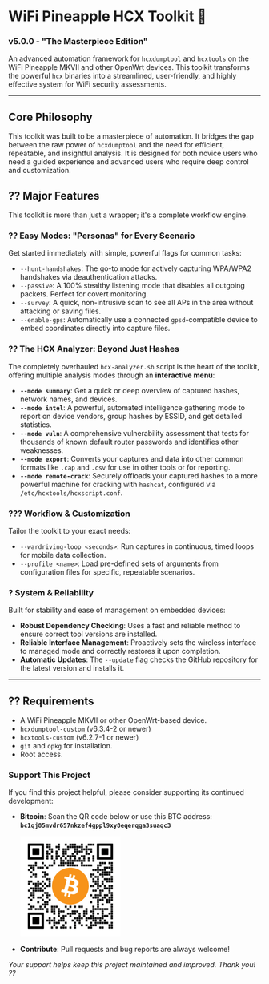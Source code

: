 # WiFi Pineapple HCX Toolkit 🍍
### v5.0.0 - "The Masterpiece Edition"

An advanced automation framework for `hcxdumptool` and `hcxtools` on the WiFi Pineapple MKVII and other OpenWrt devices. This toolkit transforms the powerful `hcx` binaries into a streamlined, user-friendly, and highly effective system for WiFi security assessments.

---

## Core Philosophy

This toolkit was built to be a masterpiece of automation. It bridges the gap between the raw power of `hcxdumptool` and the need for efficient, repeatable, and insightful analysis. It is designed for both novice users who need a guided experience and advanced users who require deep control and customization.

## ?? Major Features

This toolkit is more than just a wrapper; it's a complete workflow engine.

### ?? **Easy Modes: "Personas" for Every Scenario**
Get started immediately with simple, powerful flags for common tasks:
* `--hunt-handshakes`: The go-to mode for actively capturing WPA/WPA2 handshakes via deauthentication attacks.
* `--passive`: A 100% stealthy listening mode that disables all outgoing packets. Perfect for covert monitoring.
* `--survey`: A quick, non-intrusive scan to see all APs in the area without attacking or saving files.
* `--enable-gps`: Automatically use a connected `gpsd`-compatible device to embed coordinates directly into capture files.

### ?? **The HCX Analyzer: Beyond Just Hashes**
The completely overhauled `hcx-analyzer.sh` script is the heart of the toolkit, offering multiple analysis modes through an **interactive menu**:
* **`--mode summary`**: Get a quick or deep overview of captured hashes, network names, and devices.
* **`--mode intel`**: A powerful, automated intelligence gathering mode to report on device vendors, group hashes by ESSID, and get detailed statistics.
* **`--mode vuln`**: A comprehensive vulnerability assessment that tests for thousands of known default router passwords and identifies other weaknesses.
* **`--mode export`**: Converts your captures and data into other common formats like `.cap` and `.csv` for use in other tools or for reporting.
* **`--mode remote-crack`**: Securely offloads your captured hashes to a more powerful machine for cracking with `hashcat`, configured via `/etc/hcxtools/hcxscript.conf`.

### ??? **Workflow & Customization**
Tailor the toolkit to your exact needs:
* `--wardriving-loop <seconds>`: Run captures in continuous, timed loops for mobile data collection.
* `--profile <name>`: Load pre-defined sets of arguments from configuration files for specific, repeatable scenarios.

### ? **System & Reliability**
Built for stability and ease of management on embedded devices:
* **Robust Dependency Checking**: Uses a fast and reliable method to ensure correct tool versions are installed.
* **Reliable Interface Management**: Proactively sets the wireless interface to managed mode and correctly restores it upon completion.
* **Automatic Updates**: The `--update` flag checks the GitHub repository for the latest version and installs it.

---

## ?? Requirements
* A WiFi Pineapple MKVII or other OpenWrt-based device.
* `hcxdumptool-custom` (v6.3.4-2 or newer)
* `hcxtools-custom` (v6.2.7-1 or newer)
* `git` and `opkg` for installation.
* Root access.


### Support This Project
If you find this project helpful, please consider supporting its continued development:  
- **Bitcoin**: Scan the QR code below or use this BTC address:  
  **`bc1qj85mvdr657nkzef4gppl9xy8eqerqga3suaqc3`**
  
  ![BTC Donation QR Code](assets/qr-btc-address-200.png)

- **Contribute**: Pull requests and bug reports are always welcome!

*Your support helps keep this project maintained and improved. Thank you! ??*
